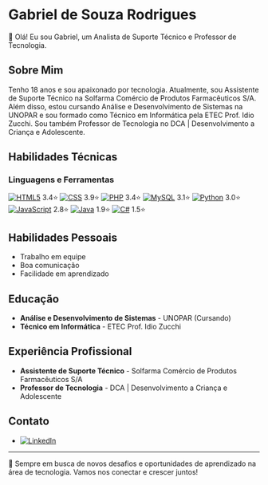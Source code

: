# Gabriel de Souza Rodrigues

👋 Olá! Eu sou Gabriel, um Analista de Suporte Técnico e Professor de Tecnologia.

## Sobre Mim
Tenho 18 anos e sou apaixonado por tecnologia. Atualmente, sou Assistente de Suporte Técnico na Solfarma Comércio de Produtos Farmacêuticos S/A. Além disso, estou cursando Análise e Desenvolvimento de Sistemas na UNOPAR e sou formado como Técnico em Informática pela ETEC Prof. Idio Zucchi. Sou também Professor de Tecnologia no DCA | Desenvolvimento a Criança e Adolescente.

## Habilidades Técnicas

### Linguagens e Ferramentas

[![HTML5](https://img.shields.io/badge/HTML5-E34F26?style=for-the-badge&logo=html5&logoColor=white)](https://www.linkedin.com/in/gabriel-rodrigues-65ba522aa/) 3.4⭐
[![CSS](https://img.shields.io/badge/CSS-1572B6?style=for-the-badge&logo=css3&logoColor=white)](https://www.linkedin.com/in/gabriel-rodrigues-65ba522aa/) 3.9⭐
[![PHP](https://img.shields.io/badge/PHP-777BB4?style=for-the-badge&logo=php&logoColor=white)](https://www.linkedin.com/in/gabriel-rodrigues-65ba522aa/) 3.4⭐
[![MySQL](https://img.shields.io/badge/MySQL-4479A1?style=for-the-badge&logo=mysql&logoColor=white)](https://www.linkedin.com/in/gabriel-rodrigues-65ba522aa/) 3.1⭐
[![Python](https://img.shields.io/badge/Python-3776AB?style=for-the-badge&logo=python&logoColor=white)](https://www.linkedin.com/in/gabriel-rodrigues-65ba522aa/) 3.0⭐
[![JavaScript](https://img.shields.io/badge/JavaScript-F7DF1E?style=for-the-badge&logo=javascript&logoColor=black)](https://www.linkedin.com/in/gabriel-rodrigues-65ba522aa/) 2.8⭐
[![Java](https://img.shields.io/badge/Java-007396?style=for-the-badge&logo=java&logoColor=white)](https://www.linkedin.com/in/gabriel-rodrigues-65ba522aa/) 1.9⭐
[![C#](https://img.shields.io/badge/C%23-239120?style=for-the-badge&logo=c-sharp&logoColor=white)](https://www.linkedin.com/in/gabriel-rodrigues-65ba522aa/) 1.5⭐

## Habilidades Pessoais

- Trabalho em equipe
- Boa comunicação
- Facilidade em aprendizado

## Educação

- **Análise e Desenvolvimento de Sistemas** - UNOPAR (Cursando)
- **Técnico em Informática** - ETEC Prof. Idio Zucchi

## Experiência Profissional

- **Assistente de Suporte Técnico** - Solfarma Comércio de Produtos Farmacêuticos S/A
- **Professor de Tecnologia** - DCA | Desenvolvimento a Criança e Adolescente

## Contato

- [![LinkedIn](https://img.shields.io/badge/LinkedIn-Profile-blue?style=for-the-badge&logo=linkedin)](https://www.linkedin.com/in/gabriel-rodrigues-65ba522aa/)

---

🔭 Sempre em busca de novos desafios e oportunidades de aprendizado na área de tecnologia. Vamos nos conectar e crescer juntos!



<!--
**GDSRodrigues/GDSRodrigues** is a ✨ _special_ ✨ repository because its `README.md` (this file) appears on your GitHub profile.

Here are some ideas to get you started:

- 🔭 I’m currently working on ...
- 🌱 I’m currently learning ...
- 👯 I’m looking to collaborate on ...
- 🤔 I’m looking for help with ...
- 💬 Ask me about ...
- 📫 How to reach me: ...
- 😄 Pronouns: ...
- ⚡ Fun fact: ...
-->
